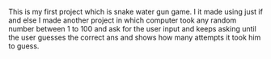 This is my first project which is snake water gun game. I it made using just if and else
I made another project in which computer took any random number between 1 to 100 and ask for the user input and keeps asking until the user guesses the correct ans and shows how many attempts it took him to guess.

